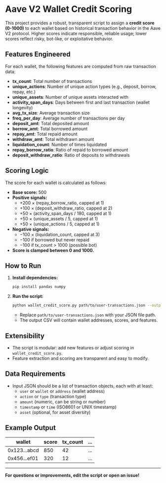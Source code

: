 # Aave V2 Wallet Credit Scoring

This project provides a robust, transparent script to assign a **credit score (0-1000)** to each wallet based on historical transaction behavior in the Aave V2 protocol. Higher scores indicate responsible, reliable usage; lower scores reflect risky, bot-like, or exploitative behavior.

## Features Engineered
For each wallet, the following features are computed from raw transaction data:

- **tx_count**: Total number of transactions
- **unique_actions**: Number of unique action types (e.g., deposit, borrow, repay, etc.)
- **unique_assets**: Number of unique assets interacted with
- **activity_span_days**: Days between first and last transaction (wallet longevity)
- **avg_tx_size**: Average transaction size
- **freq_per_day**: Average number of transactions per day
- **deposit_amt**: Total deposited amount
- **borrow_amt**: Total borrowed amount
- **repay_amt**: Total repaid amount
- **withdraw_amt**: Total withdrawn amount
- **liquidation_count**: Number of times liquidated
- **repay_borrow_ratio**: Ratio of repaid to borrowed amount
- **deposit_withdraw_ratio**: Ratio of deposits to withdrawals

## Scoring Logic
The score for each wallet is calculated as follows:

- **Base score:** 500
- **Positive signals:**
  - +200 × (repay_borrow_ratio, capped at 1)
  - +100 × (deposit_withdraw_ratio, capped at 2)
  - +50 × (activity_span_days / 180, capped at 1)
  - +50 × (unique_assets / 5, capped at 1)
  - +50 × (unique_actions / 5, capped at 1)
- **Negative signals:**
  - −100 × (liquidation_count, capped at 3)
  - −100 if borrowed but never repaid
  - −100 if tx_count > 1000 (possible bot)
- **Score is clamped between 0 and 1000.**

## How to Run

1. **Install dependencies:**
   ```bash
   pip install pandas numpy
   ```

2. **Run the script:**
   ```bash
   python wallet_credit_score.py path/to/user-transactions.json --output wallet_scores.csv
   ```
   - Replace `path/to/user-transactions.json` with your JSON file path.
   - The output CSV will contain wallet addresses, scores, and features.

## Extensibility
- The script is modular: add new features or adjust scoring in `wallet_credit_score.py`.
- Feature extraction and scoring are transparent and easy to modify.

## Data Requirements
- Input JSON should be a list of transaction objects, each with at least:
  - `user` or `wallet` or `address` (wallet address)
  - `action` or `type` (transaction type)
  - `amount` (numeric, can be string or number)
  - `timestamp` or `time` (ISO8601 or UNIX timestamp)
  - `asset` (optional, for asset diversity)

## Example Output
| wallet         | score | tx_count | ... |
|---------------|-------|----------|-----|
| 0x123...abcd  |  850  |   42     | ... |
| 0x456...ef01  |  320  |   12     | ... |

---

**For questions or improvements, edit the script or open an issue!** 